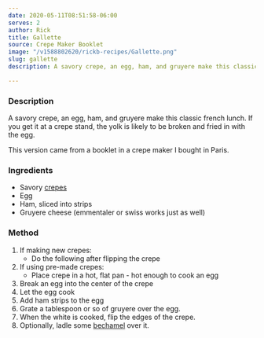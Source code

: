 ```yaml
---
date: 2020-05-11T08:51:58-06:00
serves: 2
author: Rick
title: Gallette
source: Crepe Maker Booklet
image: "/v1588802620/rickb-recipes/Gallette.png"
slug: gallette
description: A savory crepe, an egg, ham, and gruyere make this classic french lunch.

---
```

### Description

A savory crepe, an egg, ham, and gruyere make this classic french lunch.  If you get it at a crepe stand, the yolk is likely to be broken and fried in with the egg.

This version came from a booklet in a crepe maker I bought in Paris.

### Ingredients

* Savory [crepes](/recipes/french/crepes)
* Egg
* Ham, sliced into strips
* Gruyere cheese (emmentaler or swiss works just as well)

### Method

1. If making new crepes:
	* Do the following after flipping the crepe
1. If using pre-made crepes:
	* Place crepe in a hot, flat pan - hot enough to cook an egg
1. Break an egg into the center of the crepe
1. Let the egg cook
1. Add ham strips to the egg
1. Grate a tablespoon or so of gruyere over the egg.
1. When the white is cooked, flip the edges of the crepe.
1. Optionally, ladle some [bechamel](/recipes/sauces/bechamel) over it.